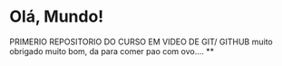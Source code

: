 # Olá, Mundo!
PRIMERIO REPOSITORIO DO CURSO EM VIDEO DE GIT/ GITHUB
muito obrigado
muito bom, da para comer pao com ovo....
**